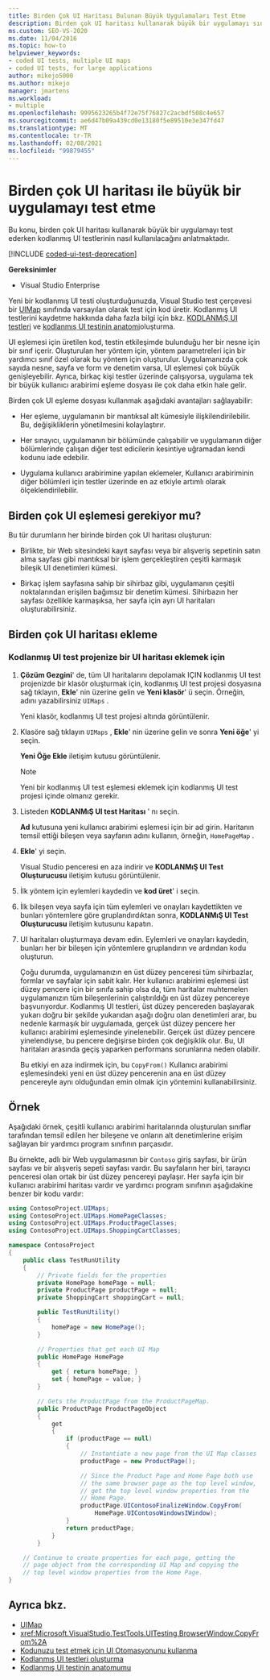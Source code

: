 ```yaml
---
title: Birden Çok UI Haritası Bulunan Büyük Uygulamaları Test Etme
description: Birden çok UI haritası kullanarak büyük bir uygulamayı sınarken, kodlanmış UI testlerini nasıl kullanacağınızı öğrenin. Bu özellik Visual Studio Enterprise gerektirir.
ms.custom: SEO-VS-2020
ms.date: 11/04/2016
ms.topic: how-to
helpviewer_keywords:
- coded UI tests, multiple UI maps
- coded UI tests, for large applications
author: mikejo5000
ms.author: mikejo
manager: jmartens
ms.workload:
- multiple
ms.openlocfilehash: 9995623265b4f72e75f76827c2acbdf508c4e657
ms.sourcegitcommit: ae6d47b09a439cd0e13180f5e89510e3e347fd47
ms.translationtype: MT
ms.contentlocale: tr-TR
ms.lasthandoff: 02/08/2021
ms.locfileid: "99879455"
---
```

# <a name="test-a-large-application-with-multiple-ui-maps"></a>Birden çok UI haritası ile büyük bir uygulamayı test etme

Bu konu, birden çok UI haritası kullanarak büyük bir uygulamayı test ederken kodlanmış UI testlerinin nasıl kullanılacağını anlatmaktadır.

[!INCLUDE [coded-ui-test-deprecation](includes/coded-ui-test-deprecation.md)]

**Gereksinimler**

- Visual Studio Enterprise

Yeni bir kodlanmış UI testi oluşturduğunuzda, Visual Studio test çerçevesi bir [UIMap](/previous-versions/dd580454(v=vs.140)) sınıfında varsayılan olarak test için kod üretir. Kodlanmış UI testlerini kaydetme hakkında daha fazla bilgi için bkz. [KODLANMıŞ UI testleri](../test/use-ui-automation-to-test-your-code.md) ve [kodlanmış UI testinin anatomi](../test/anatomy-of-a-coded-ui-test.md)oluşturma.

UI eşlemesi için üretilen kod, testin etkileşimde bulunduğu her bir nesne için bir sınıf içerir. Oluşturulan her yöntem için, yöntem parametreleri için bir yardımcı sınıf özel olarak bu yöntem için oluşturulur. Uygulamanızda çok sayıda nesne, sayfa ve form ve denetim varsa, UI eşlemesi çok büyük genişleyebilir. Ayrıca, birkaç kişi testler üzerinde çalışıyorsa, uygulama tek bir büyük kullanıcı arabirimi eşleme dosyası ile çok daha etkin hale gelir.

Birden çok UI eşleme dosyası kullanmak aşağıdaki avantajları sağlayabilir:

- Her eşleme, uygulamanın bir mantıksal alt kümesiyle ilişkilendirilebilir. Bu, değişikliklerin yönetilmesini kolaylaştırır.

- Her sınayıcı, uygulamanın bir bölümünde çalışabilir ve uygulamanın diğer bölümlerinde çalışan diğer test edicilerin kesintiye uğramadan kendi kodunu iade edebilir.

- Uygulama kullanıcı arabirimine yapılan eklemeler, Kullanıcı arabiriminin diğer bölümleri için testler üzerinde en az etkiyle artımlı olarak ölçeklendirilebilir.

## <a name="do-you-need-multiple-ui-maps"></a>Birden çok UI eşlemesi gerekiyor mu?
Bu tür durumların her birinde birden çok UI haritası oluşturun:

- Birlikte, bir Web sitesindeki kayıt sayfası veya bir alışveriş sepetinin satın alma sayfası gibi mantıksal bir işlem gerçekleştiren çeşitli karmaşık bileşik UI denetimleri kümesi.

- Birkaç işlem sayfasına sahip bir sihirbaz gibi, uygulamanın çeşitli noktalarından erişilen bağımsız bir denetim kümesi. Sihirbazın her sayfası özellikle karmaşıksa, her sayfa için ayrı UI haritaları oluşturabilirsiniz.

## <a name="add-multiple-ui-maps"></a>Birden çok UI haritası ekleme

### <a name="to-add-a-ui-map-to-your-coded-ui-test-project"></a>Kodlanmış UI test projenize bir UI haritası eklemek için

1. **Çözüm Gezgini**' de, tüm UI haritalarını depolamak IÇIN kodlanmış UI test projenizde bir klasör oluşturmak için, kodlanmış UI test projesi dosyasına sağ tıklayın, **Ekle**' nin üzerine gelin ve **Yeni klasör**' ü seçin. Örneğin, adını yazabilirsiniz `UIMaps` .

    Yeni klasör, kodlanmış UI test projesi altında görüntülenir.

2. Klasöre sağ tıklayın `UIMaps` , **Ekle**' nin üzerine gelin ve sonra **Yeni öğe**' yi seçin.

    **Yeni Öğe Ekle** iletişim kutusu görüntülenir.

   > [!NOTE]
   > Yeni bir kodlanmış UI test eşlemesi eklemek için kodlanmış UI test projesi içinde olmanız gerekir.

3. Listeden **KODLANMıŞ UI test Haritası** ' nı seçin.

    **Ad** kutusuna yeni kullanıcı arabirimi eşlemesi için bir ad girin. Haritanın temsil ettiği bileşen veya sayfanın adını kullanın, örneğin, `HomePageMap` .

4. **Ekle**' yi seçin.

    Visual Studio penceresi en aza indirir ve **KODLANMıŞ UI Test Oluşturucusu** iletişim kutusu görüntülenir.

5. İlk yöntem için eylemleri kaydedin ve **kod üret**' i seçin.

6. İlk bileşen veya sayfa için tüm eylemleri ve onayları kaydettikten ve bunları yöntemlere göre gruplandırdıktan sonra, **KODLANMıŞ UI Test Oluşturucusu** iletişim kutusunu kapatın.

7. UI haritaları oluşturmaya devam edin. Eylemleri ve onayları kaydedin, bunları her bir bileşen için yöntemlere gruplandırın ve ardından kodu oluşturun.

   Çoğu durumda, uygulamanızın en üst düzey penceresi tüm sihirbazlar, formlar ve sayfalar için sabit kalır. Her kullanıcı arabirimi eşlemesi üst düzey pencere için bir sınıfa sahip olsa da, tüm haritalar muhtemelen uygulamanızın tüm bileşenlerinin çalıştırıldığı en üst düzey pencereye başvurıyordur. Kodlanmış UI testleri, üst düzey pencereden başlayarak yukarı doğru bir şekilde yukarıdan aşağı doğru olan denetimleri arar, bu nedenle karmaşık bir uygulamada, gerçek üst düzey pencere her kullanıcı arabirimi eşlemesinde yinelenebilir. Gerçek üst düzey pencere yinelendiyse, bu pencere değişirse birden çok değişiklik olur. Bu, UI haritaları arasında geçiş yaparken performans sorunlarına neden olabilir.

   Bu etkiyi en aza indirmek için, bu `CopyFrom()` Kullanıcı arabirimi eşlemesindeki yeni en üst düzey pencerenin ana en üst düzey pencereyle aynı olduğundan emin olmak için yöntemini kullanabilirsiniz.

## <a name="example"></a>Örnek

Aşağıdaki örnek, çeşitli kullanıcı arabirimi haritalarında oluşturulan sınıflar tarafından temsil edilen her bileşene ve onların alt denetimlerine erişim sağlayan bir yardımcı program sınıfının parçasıdır.

Bu örnekte, adlı bir Web uygulamasının bir `Contoso` giriş sayfası, bir ürün sayfası ve bir alışveriş sepeti sayfası vardır. Bu sayfaların her biri, tarayıcı penceresi olan ortak bir üst düzey pencereyi paylaşır. Her sayfa için bir kullanıcı arabirimi haritası vardır ve yardımcı program sınıfının aşağıdakine benzer bir kodu vardır:

```csharp
using ContosoProject.UIMaps;
using ContosoProject.UIMaps.HomePageClasses;
using ContosoProject.UIMaps.ProductPageClasses;
using ContosoProject.UIMaps.ShoppingCartClasses;

namespace ContosoProject
{
    public class TestRunUtility
    {
        // Private fields for the properties
        private HomePage homePage = null;
        private ProductPage productPage = null;
        private ShoppingCart shoppingCart = null;

        public TestRunUtility()
        {
            homePage = new HomePage();
        }

        // Properties that get each UI Map
        public HomePage HomePage
        {
            get { return homePage; }
            set { homePage = value; }
        }

        // Gets the ProductPage from the ProductPageMap.
        public ProductPage ProductPageObject
        {
            get
            {
                if (productPage == null)
                {
                    // Instantiate a new page from the UI Map classes
                    productPage = new ProductPage();

                    // Since the Product Page and Home Page both use
                    // the same browser page as the top level window,
                    // get the top level window properties from the
                    // Home Page.
                    productPage.UIContosoFinalizeWindow.CopyFrom(
                        HomePage.UIContosoWindowsIWindow);
                }
                return productPage;
            }
        }

    // Continue to create properties for each page, getting the
    // page object from the corresponding UI Map and copying the
    // top level window properties from the Home Page.
}
```

## <a name="see-also"></a>Ayrıca bkz.

- [UIMap](/previous-versions/dd580454(v=vs.140))
- <xref:Microsoft.VisualStudio.TestTools.UITesting.BrowserWindow.CopyFrom%2A>
- [Kodunuzu test etmek için UI Otomasyonunu kullanma](../test/use-ui-automation-to-test-your-code.md)
- [Kodlanmış UI testleri oluşturma](../test/use-ui-automation-to-test-your-code.md)
- [Kodlanmış UI testinin anatomumu](../test/anatomy-of-a-coded-ui-test.md)
